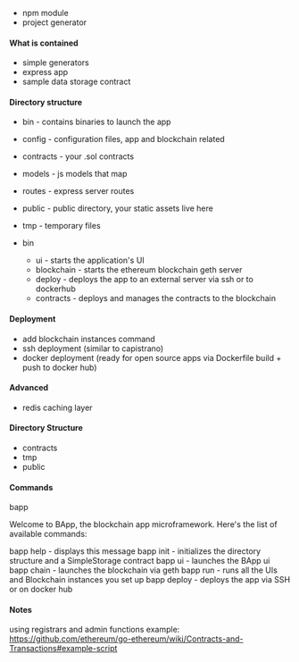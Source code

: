 - npm module
- project generator

#### What is contained

- simple generators
- express app
- sample data storage contract


#### Directory structure

- bin        - contains binaries to launch the app
- config     - configuration files, app and blockchain related
- contracts  - your .sol contracts
- models     - js models that map
- routes     - express server routes
- public     - public directory, your static assets live here
- tmp        - temporary files


- bin
  - ui          - starts the application's UI
  - blockchain  - starts the ethereum blockchain geth server
  - deploy      - deploys the app to an external server via ssh or to dockerhub
  - contracts   - deploys and manages the contracts to the blockchain




#### Deployment

- add blockchain instances command
- ssh deployment (similar to capistrano)
- docker deployment (ready for open source apps via Dockerfile build + push to docker hub)

#### Advanced

- redis caching layer

#### Directory Structure

- contracts
- tmp
- public


#### Commands

bapp

Welcome to BApp, the blockchain app microframework.
Here's the list of available commands:

bapp help   - displays this message
bapp init   - initializes the directory structure and a SimpleStorage contract
bapp ui     - launches the BApp ui
bapp chain  - launches the blockchain via geth
bapp run    - runs all the UIs and Blockchain instances you set up
bapp deploy - deploys the app via SSH or on docker hub


#### Notes

using registrars and admin functions example: https://github.com/ethereum/go-ethereum/wiki/Contracts-and-Transactions#example-script
